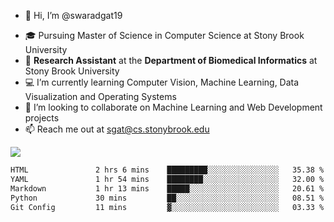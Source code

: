 - 👋 Hi, I’m @swaradgat19
<!-- - 👀 I’m interested in  -->
- 🎓 Pursuing Master of Science in Computer Science at Stony Brook University
- :microscope: **Research Assistant** at the **Department of Biomedical Informatics** at Stony Brook University 
- 💻 I’m currently learning Computer Vision, Machine Learning, Data Visualization and Operating Systems
- 💞️ I’m looking to collaborate on Machine Learning and Web Development projects 
- 📫 Reach me out at sgat@cs.stonybrook.edu

![](https://komarev.com/ghpvc/?username=your-github-username&color=green)

<!--START_SECTION:waka-->

```txt
HTML               2 hrs 6 mins    █████████░░░░░░░░░░░░░░░░   35.38 %
YAML               1 hr 54 mins    ████████░░░░░░░░░░░░░░░░░   32.00 %
Markdown           1 hr 13 mins    █████░░░░░░░░░░░░░░░░░░░░   20.61 %
Python             30 mins         ██░░░░░░░░░░░░░░░░░░░░░░░   08.51 %
Git Config         11 mins         ▓░░░░░░░░░░░░░░░░░░░░░░░░   03.33 %
```

<!--END_SECTION:waka-->

<!---
swaradgat19/swaradgat19 is a ✨ special ✨ repository because its `README.md` (this file) appears on your GitHub profile.
You can click the Preview link to take a look at your changes.
--->
